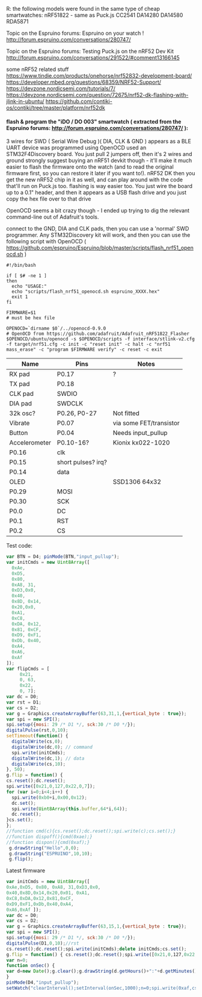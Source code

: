 R: the following models were found in the same type of cheap smartwatches:
nRF51822 - same as Puck.js
CC2541
DA14280
DA14580
RDA5871

Topic on the Espruino forums: Espruino on your watch !
http://forum.espruino.com/conversations/280747/

Topic on the Espruino forums: Testing Puck.js on the nRF52 Dev Kit
http://forum.espruino.com/conversations/291522/#comment13166145

some nRF52 related stuff
https://www.tindie.com/products/onehorse/nrf52832-development-board/
https://developer.mbed.org/questions/68359/NRF52-Support/
https://devzone.nordicsemi.com/tutorials/7/
https://devzone.nordicsemi.com/question/72675/nrf52-dk-flashing-with-jlink-in-ubuntu/
https://github.com/contiki-os/contiki/tree/master/platform/nrf52dk


#### flash & program the "iDO / DO 003" smartwatch ( extracted from the Espruino forums: http://forum.espruino.com/conversations/280747/ ):
3 wires for SWD ( Serial Wire Debug )( DIA, CLK & GND )
appears as a BLE UART device
was programmed using OpenOCD 
used an STM32F4Discovery board. You just pull 2 jumpers off, then it's 2 wires and ground
strongly suggest buying an nRF51 devkit though - it'll make it much easier to flash the firmware onto the watch (and to read the original firmware first, so you can restore it later if you want to!).
nRF52 DK then you get the new nRF52 chip in it as well, and can play around with the code that'll run on Puck.js too.
flashing is way easier too. You just wire the board up to a 0.1" header, and then it appears as a USB flash drive and you just copy the hex file over to that drive

OpenOCD seems a bit crazy though - I ended up trying to dig the relevant command-line out of Adafruit's tools.

connect to the GND, DIA and CLK pads, then you can use a 'normal' SWD programmer. Any STM32Discovery kit will work, and then you can use the following script with OpenOCD ( https://github.com/espruino/Espruino/blob/master/scripts/flash_nrf51_openocd.sh )
```
#!/bin/bash

if [ $# -ne 1 ]
then
  echo "USAGE:"
  echo "scripts/flash_nrf51_openocd.sh espruino_XXXX.hex"
  exit 1
fi

FIRMWARE=$1
# must be hex file

OPENOCD=`dirname $0`/../openocd-0.9.0
# OpenOCD from https://github.com/adafruit/Adafruit_nRF51822_Flasher
$OPENOCD/ubuntu/openocd -s $OPENOCD/scripts -f interface/stlink-v2.cfg -f target/nrf51.cfg -c init -c "reset init" -c halt -c "nrf51 mass_erase" -c "program $FIRMWARE verify" -c reset -c exit
```


Name |	Pins |	Notes
| --- | --- | --- |
RX pad |	P0.17 | ?	
TX pad |	P0.18	
CLK pad	| SWDIO	
DIA pad	| SWDCLK	
32k osc?	| P0.26, P0-27 |	Not fitted
Vibrate |	P0.07	| via some FET/transistor
Button |	P0.04 |	Needs input_pullup
Accelerometer |	P0.10-16? |	Kionix kx022-1020
P0.16 |	clk
P0.15 |	short pulses? irq?
P0.14 |	data
OLED |	|	SSD1306 64x32
P0.29 |	MOSI
P0.30 |	SCK
P0.0 |	DC
P0.1 |	RST
P0.2 |	CS

Test code:
```javascript
var BTN = D4; pinMode(BTN,"input_pullup");
var initCmds = new Uint8Array([ 
  0xAe,
  0xD5, 
  0x80, 
  0xA8, 31,
  0xD3,0x0,
  0x40,
  0x8D, 0x14, 
  0x20,0x0, 
  0xA1,
  0xC8,
  0xDA, 0x12,
  0x81, 0xCF,
  0xD9, 0xF1,
  0xDb, 0x40,
  0xA4,
  0xA6,
  0xAf 
]);
var flipCmds = [
     0x21,
     0, 63,
     0x22,
     0, 7];
var dc = D0;
var rst = D1;
var cs = D2;
var g = Graphics.createArrayBuffer(63,31,1,{vert­ical_byte : true});
var spi = new SPI();
spi.setup({mosi: 29 /* D1 */, sck:30 /* D0 */});
digitalPulse(rst,0,10);
setTimeout(function() {
  digitalWrite(cs,0);
  digitalWrite(dc,0); // command
  spi.write(initCmds);
  digitalWrite(dc,1); // data
  digitalWrite(cs,10);
}, 50);
g.flip = function() { 
cs.reset();dc.reset();
spi.write([0x21,0,127,0x22,0,7]);
for (var i=0;i<4;i++) {
  spi.write(0xb0+i,0x00,0x12);
  dc.set();
  spi.write(Uint8Array(this.buffer,64*i,64­));
  dc.reset();
}cs.set();
};
//function cmd(c){cs.reset();dc.reset();spi.write(c­);cs.set();}
//function dispoff(){cmd(0xae);}
//function dispon(){cmd(0xaf);}
 g.drawString("Hello",0,0);
 g.drawString("ESPRUINO",10,10);
 g.flip();
```

Latest firmware
```javascript
var initCmds = new Uint8Array([ 
0xAe,0xD5, 0x80, 0xA8, 31,0xD3,0x0,
0x40,0x8D,0x14,0x20,0x01, 0xA1,
0xC8,0xDA,0x12,0x81,0xCF,
0xD9,0xF1,0xDb,0x40,0xA4,
0xA6,0xAf ]);
var dc = D0;
var cs = D2;
var g = Graphics.createArrayBuffer(63,15,1,{vert­ical_byte : true});
var spi = new SPI();
spi.setup({mosi: 29 /* D1 */, sck:30 /* D0 */});
digitalPulse(D1,0,10);//rst
cs.reset();dc.reset();spi.write(initCmds­);delete initCmds;cs.set();
g.flip = function() { cs.reset();dc.reset();spi.write([0x21,0,­127,0x22,0,7]);for (var i=0;i<4;i++) {spi.write(0xb0+i,0x00,0x12);dc.set();sp­i.write(Uint8Array(this.buffer,64*i,64))­;dc.reset();}cs.set();};
var n=0;
function onSec() {
var d=new Date();g.clear();g.drawString(d.getHours­()+":"+d.getMinutes()+"."+d.getSeconds()­);g.flip();if (n++>10) {spi.write(0xae,cs);clearInterval();}
}
pinMode(D4,"input_pullup");
setWatch("clearInterval();setInterval(on­Sec,1000);n=0;spi.write(0xaf,cs);",D4,{e­dge:"falling",repeat:true});
```
